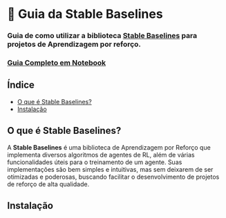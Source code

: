 # 👾 Guia da Stable Baselines 

### Guia de como utilizar a biblioteca [Stable Baselines](https://github.com/hill-a/stable-baselines) para projetos de Aprendizagem por reforço.

### [Guia Completo em Notebook](Guia%20da%20Stable%20Baselines.ipynb)

## Índice

- [O que é Stable Baselines?](#o-que-é-stable-baselines?)
- [Instalação](#instalação)

## O que é Stable Baselines?

A **Stable Baselines** é uma biblioteca de Aprendizagem por Reforço que implementa diversos algoritmos de agentes de RL, além de várias funcionalidades úteis para o treinamento de um agente. Suas implementações são bem simples e intuitivas, mas sem deixarem de ser otimizadas e poderosas, buscando facilitar o desenvolvimento de projetos de reforço de alta qualidade.

## Instalação